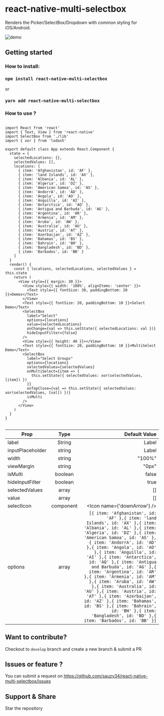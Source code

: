 # react-native-multi-selectbox 

Renders the Picker/SelectBox/Dropdown with common styling for iOS/Android.

![demo](https://raw.githubusercontent.com/sauzy34/react-native-multi-selectbox/master/demo.gif)

## Getting started

### How to install:

### `npm install react-native-multi-selectbox`

or

### `yarn add react-native-multi-selectbox`

### How to use ?

```

import React from 'react'
import { Text, View } from 'react-native'
import SelectBox from './lib'
import { xor } from 'lodash'

export default class App extends React.Component {
  state = {
    selectedLocations: {},
    selectedValues: [],
    locations: [
      { item: 'Afghanistan', id: 'AF' },
      { item: 'land Islands', id: 'AX' },
      { item: 'Albania', id: 'AL' },
      { item: 'Algeria', id: 'DZ' },
      { item: 'American Samoa', id: 'AS' },
      { item: 'AndorrA', id: 'AD' },
      { item: 'Angola', id: 'AO' },
      { item: 'Anguilla', id: 'AI' },
      { item: 'Antarctica', id: 'AQ' },
      { item: 'Antigua and Barbuda', id: 'AG' },
      { item: 'Argentina', id: 'AR' },
      { item: 'Armenia', id: 'AM' },
      { item: 'Aruba', id: 'AW' },
      { item: 'Australia', id: 'AU' },
      { item: 'Austria', id: 'AT' },
      { item: 'Azerbaijan', id: 'AZ' },
      { item: 'Bahamas', id: 'BS' },
      { item: 'Bahrain', id: 'BH' },
      { item: 'Bangladesh', id: 'BD' },
      { item: 'Barbados', id: 'BB' }
    ]
  }
  render() {
    const { locations, selectedLocations, selectedValues } = this.state
    return (
      <View style={{ margin: 30 }}>
        <View style={{ width: '100%', alignItems: 'center' }}>
          <Text style={{ fontSize: 30, paddingBottom: 20 }}>Demos</Text>
        </View>
        <Text style={{ fontSize: 20, paddingBottom: 10 }}>Select Demo</Text>
        <SelectBox
          label="Select"
          options={locations}
          value={selectedLocations}
          onChange={val => this.setState({ selectedLocations: val })}
          hideInputFilter={false}
        />
        <View style={{ height: 40 }}></View>
        <Text style={{ fontSize: 20, paddingBottom: 10 }}>MultiSelect Demo</Text>
        <SelectBox
          label="Select Groups"
          options={locations}
          selectedValues={selectedValues}
          onMultiSelect={item => {
            this.setState({ selectedValues: xor(selectedValues, [item]) })
          }}
          onTapClose={val => this.setState({ selectedValues: xor(selectedValues, [val]) })}
          isMulti
        />
      </View>
    )
  }
}


```
| Prop        | Type           | Default Value  |
| ------------- |:-------------:| -----:|
| label      | String | Label |
| inputPlaceholder      | string      |   Label |
| width | string      |    "100%" |
| viewMargin | string      |    "0px" |
| isMulti | boolean      |    false |
| hideInputFilter | boolean      |    true |
| selectedValues | array      |    [] |
| value | array      |    [] |
| selectIcon | component      |    <Icon name={'downArrow'} /> |
| options | array      |  ``` [{ item: 'Afghanistan', id: 'AF' },{ item: 'land Islands', id: 'AX' },{ item: 'Albania', id: 'AL' },{ item: 'Algeria', id: 'DZ' },{ item: 'American Samoa', id: 'AS' },{ item: 'AndorrA', id: 'AD' },{ item: 'Angola', id: 'AO' },{ item: 'Anguilla', id: 'AI' },{ item: 'Antarctica', id: 'AQ' },{ item: 'Antigua and Barbuda', id: 'AG' },{ item: 'Argentina', id: 'AR' },{ item: 'Armenia', id: 'AM' },{ item: 'Aruba', id: 'AW' },{ item: 'Australia', id: 'AU' },{ item: 'Austria', id: 'AT' },{ item: 'Azerbaijan', id: 'AZ' },{ item: 'Bahamas', id: 'BS' },{ item: 'Bahrain', id: 'BH' },{ item: 'Bangladesh', id: 'BD' },{ item: 'Barbados', id: 'BB' }] ```|


## Want to contribute?

Checkout to `develop` branch and create a new branch & submit a PR

## Issues or feature ?

You can submit a request on https://github.com/sauzy34/react-native-multi-selectbox/issues

## Support & Share

Star the repository